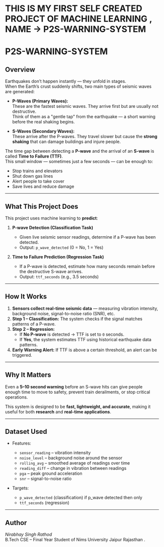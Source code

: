 # THIS IS MY FIRST SELF CREATED PROJECT OF MACHINE LEARNING , NAME -> P2S-WARNING-SYSTEM



# P2S-WARNING-SYSTEM

## Overview  
Earthquakes don’t happen instantly — they unfold in stages.  
When the Earth’s crust suddenly shifts, two main types of seismic waves are generated:

- **P-Waves (Primary Waves):**  
  These are the fastest seismic waves. They arrive first but are usually not destructive.  
  Think of them as a "gentle tap" from the earthquake — a short warning before the real shaking begins.

- **S-Waves (Secondary Waves):**  
  These arrive after the P-waves. They travel slower but cause the **strong shaking** that can damage buildings and injure people.

The time gap between detecting a **P-wave** and the arrival of an **S-wave** is called **Time to Failure (TTF)**.  
This small window — sometimes just a few seconds — can be enough to:

- Stop trains and elevators  
- Shut down gas lines  
- Alert people to take cover  
- Save lives and reduce damage

---

## What This Project Does  
This project uses machine learning to **predict**:

1. **P-wave Detection (Classification Task)**  
   - Given live seismic sensor readings, determine if a P-wave has been detected.  
   - Output: `p_wave_detected` (0 = No, 1 = Yes)

2. **Time to Failure Prediction (Regression Task)**  
   - If a P-wave is detected, estimate how many seconds remain before the destructive S-wave arrives.  
   - Output: `ttf_seconds` (e.g., 3.5 seconds)

---

## How It Works  
1. **Sensors collect real-time seismic data** — measuring vibration intensity, background noise, signal-to-noise ratio (SNR), etc.  
2. **Step 1 – Classification:** The system checks if the signal matches patterns of a P-wave.  
3. **Step 2 – Regression:**  
   - If **No P-wave** is detected → TTF is set to `0` seconds.  
   - If **Yes**, the system estimates TTF using historical earthquake data patterns.  
4. **Early Warning Alert:** If TTF is above a certain threshold, an alert can be triggered.

---

## Why It Matters  
Even a **5–10 second warning** before an S-wave hits can give people enough time to move to safety, prevent train derailments, or stop critical operations.

This system is designed to be **fast, lightweight, and accurate**, making it useful for both **research** and **real-time applications**.

---

## Dataset Used  
- Features:  
  - `sensor_reading` – vibration intensity  
  - `noise_level` – background noise around the sensor  
  - `rolling_avg` – smoothed average of readings over time  
  - `reading_diff` – change in vibration between readings  
  - `pga` – peak ground acceleration  
  - `snr` – signal-to-noise ratio  

- Targets:  
  - `p_wave_detected` (classification) 
     if p_wave detected then only
  - `ttf_seconds` (regression)

---

## Author  
*Nirabhay Singh Rathod*  
B.Tech CSE – Final Year
Student of Nims University Jaipur Rajasthan . 

